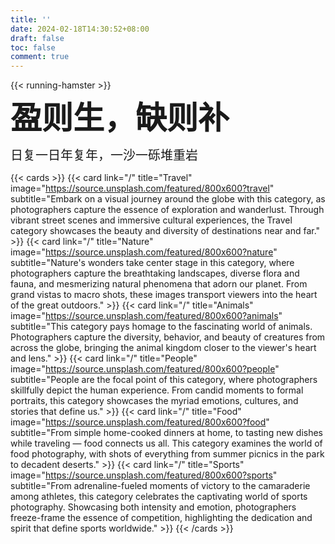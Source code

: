 ```yaml
---
title: ''
date: 2024-02-18T14:30:52+08:00
draft: false
toc: false
comment: true
---
```



{{< running-hamster >}}

<font style="font-size:50px;font-weight:bold;line-height:1.2;">盈则生，缺则补</font>

<font style="font-size:20px;font-weight:270">日复一日年复年，一沙一砾堆重岩</font>

{{< cards >}}
{{< card link="/" title="Travel" image="https://source.unsplash.com/featured/800x600?travel" subtitle="Embark on a visual journey around the globe with this category, as photographers capture the essence of exploration and wanderlust. Through vibrant street scenes and immersive cultural experiences, the Travel category showcases the beauty and diversity of destinations near and far." >}}
{{< card link="/" title="Nature" image="https://source.unsplash.com/featured/800x600?nature" subtitle="Nature's wonders take center stage in this category, where photographers capture the breathtaking landscapes, diverse flora and fauna, and mesmerizing natural phenomena that adorn our planet. From grand vistas to macro shots, these images transport viewers into the heart of the great outdoors." >}}
{{< card link="/" title="Animals" image="https://source.unsplash.com/featured/800x600?animals" subtitle="This category pays homage to the fascinating world of animals. Photographers capture the diversity, behavior, and beauty of creatures from across the globe, bringing the animal kingdom closer to the viewer's heart and lens." >}}
{{< card link="/" title="People" image="https://source.unsplash.com/featured/800x600?people" subtitle="People are the focal point of this category, where photographers skillfully depict the human experience. From candid moments to formal portraits, this category showcases the myriad emotions, cultures, and stories that define us." >}}
{{< card link="/" title="Food" image="https://source.unsplash.com/featured/800x600?food" subtitle="From simple home-cooked dinners at home, to tasting new dishes while traveling — food connects us all. This category examines the world of food photography, with shots of everything from summer picnics in the park to decadent deserts." >}}
{{< card link="/" title="Sports" image="https://source.unsplash.com/featured/800x600?sports" subtitle="From adrenaline-fueled moments of victory to the camaraderie among athletes, this category celebrates the captivating world of sports photography. Showcasing both intensity and emotion, photographers freeze-frame the essence of competition, highlighting the dedication and spirit that define sports worldwide." >}}
{{< /cards >}}

<br>
<!-- {{< icon "hugo-full" >}} -->
